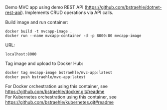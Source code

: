 Demo MVC app using demo REST API (https://github.com/bstraehle/dotnet-rest-api).  Implements CRUD operations via API calls.  

Build image and run container:  
```
docker build -t mvcapp-image .  
docker run --name mvcapp-container -d -p 8000:80 mvcapp-image  
```
URL:  
```
localhost:8000  
```
Tag image and upload to Docker Hub:  
```
docker tag mvcapp-image bstraehle/mvc-app:latest  
docker push bstraehle/mvc-app:latest  
```
For Docker orchestration using this container, see https://github.com/bstraehle/docker.git#readme  
For Kubernetes orchestration using this container, see https://github.com/bstraehle/kubernetes.git#readme  
